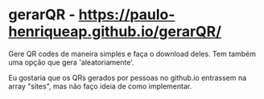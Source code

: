 # gerarQR -  https://paulo-henriqueap.github.io/gerarQR/

Gere QR codes de maneira simples e faça o download deles.
Tem também uma opção que gera 'aleatoriamente'.

Eu gostaria que os QRs gerados por pessoas no github.io entrassem na array "sites", mas não faço ideia de como implementar.

